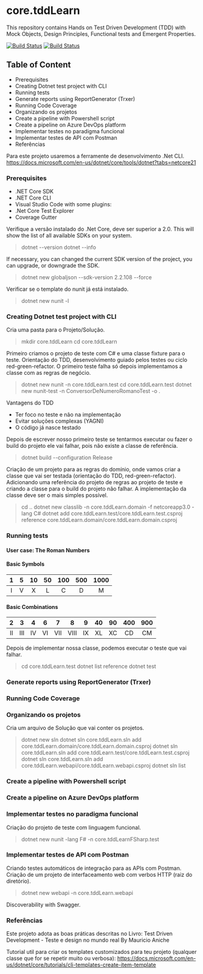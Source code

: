 ﻿# core.tddLearn
This repository contains Hands on Test Driven Development (TDD) with Mock Objects, Design Principles, Functional tests and Emergent Properties.

[![Build Status](https://rodrigolessa.visualstudio.com/core.tddLearn/_apis/build/status/rodrigolessa.core.tddLearn?branchName=master)](https://rodrigolessa.visualstudio.com/core.tddLearn/_build?definitionId=2&_a=summary&view=runs) [![Build Status](https://travis-ci.org/rodrigolessa/core.tddLearn.svg?branch=master)](https://travis-ci.org/rodrigolessa/core.tddLearn)

## Table of Content
 - Prerequisites
 - Creating Dotnet test project with CLI
 - Running tests
 - Generate reports using ReportGenerator (Trxer)
 - Running Code Coverage
 - Organizando os projetos
 - Create a pipeline with Powershell script
 - Create a pipeline on Azure DevOps platform
 - Implementar testes no paradigma funcional
 - Implementar testes de API com Postman
 - Referências

Para este projeto usaremos a ferramente de desenvolvimento .Net CLI.
https://docs.microsoft.com/en-us/dotnet/core/tools/dotnet?tabs=netcore21

### Prerequisites

 - .NET Core SDK
 - .NET Core CLI
 - Visual Studio Code with some plugins:
  - .Net Core Test Explorer
  - Coverage Gutter

Verifique a versão instalado do .Net Core, deve ser superior a 2.0. This will show the list of all available SDKs on your system.
> dotnet --version
> dotnet --info

If necessary, you can changed the current SDK version of the project, you can upgrade, or downgrade the SDK.
> dotnet new globaljson --sdk-version 2.2.108 --force

Verificar se o template do nunit já está instalado.
> dotnet new nunit -l

### Creating Dotnet test project with CLI

Cria uma pasta para o Projeto/Solução.
> mkdir core.tddLearn
> cd core.tddLearn

Primeiro criamos o projeto de teste com C# e uma classe fixture para o teste. Orientação do TDD, desenvolvimento guiado pelos testes ou ciclo red-green-refactor. O primeiro teste falha só depois implementamos a classe com as regras de negócio.
> dotnet new nunit -n core.tddLearn.test
> cd core.tddLearn.test
> dotnet new nunit-test -n ConversorDeNumeroRomanoTest -o .

Vantagens do TDD
 - Ter foco no teste e não na implementação
 - Evitar soluções complexas (YAGNI)
 - O código já nasce testado

Depois de escrever nosso primeiro teste se tentarmos executar ou fazer o build do projeto ele vai falhar, pois não existe a classe de referência.
> dotnet build --configuration Release

Criação de um projeto para as regras do domínio, onde vamos criar a classe que vai ser testada (orientação do TDD, red-green-refactor). Adicionando uma referência do projeto de regras ao projeto de teste e criando a classe para o build do projeto não falhar. A implementação da classe deve ser o mais simples possível.
> cd ..
> dotnet new classlib -n core.tddLearn.domain -f netcoreapp3.0 -lang C#
> dotnet add core.tddLearn.test/core.tddLearn.test.csproj reference core.tddLearn.domain/core.tddLearn.domain.csproj

### Running tests

#### User case: The Roman Numbers

#### Basic Symbols

| 1 | 5 | 10 | 50 | 100 | 500 | 1000 |
|:-:|:-:|:--:|:--:|:---:|:---:|:----:|
| I | V | X  | L  | C   | D   | M    |

#### Basic Combinations

| 2  | 3   | 4  | 6  | 7   | 8    | 9  | 40 | 90 | 400 | 900 |
|:--:|:---:|:--:|:--:|:---:|:----:|:--:|:--:|:--:|:---:|:---:|
| II | III | IV | VI | VII | VIII | IX | XL | XC | CD  | CM  |

Depois de implementar nossa classe, podemos executar o teste que vai falhar.
> cd core.tddLearn.test
> dotnet list reference
> dotnet test

### Generate reports using ReportGenerator (Trxer)

### Running Code Coverage

### Organizando os projetos

Cria um arquivo de Solução que vai conter os projetos.
> dotnet new sln
> dotnet sln core.tddLearn.sln add core.tddLearn.domain/core.tddLearn.domain.csproj
> dotnet sln core.tddLearn.sln add core.tddLearn.test/core.tddLearn.test.csproj
> dotnet sln core.tddLearn.sln add core.tddLearn.webapi/core.tddLearn.webapi.csproj
> dotnet sln list

### Create a pipeline with Powershell script

### Create a pipeline on Azure DevOps platform

### Implementar testes no paradigma funcional

Criação do projeto de teste com linguagem funcional.
> dotnet new nunit -lang F# -n core.tddLearnFSharp.test

### Implementar testes de API com Postman

Criando testes automáticos de integração para as APIs com Postman.
Criação de um projeto de interfaceamento web com verbos HTTP (raiz do diretório).
> dotnet new webapi -n core.tddLearn.webapi

Discoverability with Swagger.

### Referências

Este projeto adota as boas práticas descritas no Livro:
Test Driven Development - Teste e design no mundo real
By Mauricio Aniche

Tutorial util para criar os templates customizados para teu projeto (qualquer classe que for se repetir muito ou verbosa):
https://docs.microsoft.com/en-us/dotnet/core/tutorials/cli-templates-create-item-template